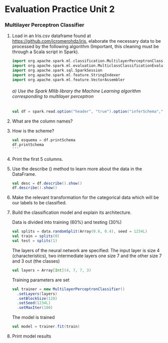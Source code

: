 # Evaluation Practice Unit 2

### Multilayer Perceptron Classifier

1. Load in an Iris.csv dataframe found at https://github.com/jcromerohdz/iris, elaborate the necessary data to be processed by the following algorithm (Important, this cleaning must be through a Scala script in Spark).
    ```scala
    import org.apache.spark.ml.classification.MultilayerPerceptronClassifier
    import org.apache.spark.ml.evaluation.MulticlassClassificationEvaluator
    import org.apache.spark.sql.SparkSession
    import org.apache.spark.ml.feature.StringIndexer
    import org.apache.spark.ml.feature.VectorAssembler
    ```

    ###### a) Use the Spark Mllib library the Machine Learning algorithm corresponding to multilayer perceptron
    ```scala
    val df = spark.read.option("header", "true").option("inferSchema","true")csv("iris.csv")
    ```

2. What are the column names?


3. How is the scheme?   
    ````scala  
    val esquema = df.printSchema
    df.printSchema
    ```
    
4. Print the first 5 columns.


5. Use the describe () method to learn more about the data in the DataFrame.

    ```scala
    val desc = df.describe().show()
    df.describe().show() 
    ```

6. Make the relevant transformation for the categorical data which will be our labels to be classified.

7. Build the classification model and explain its architecture.
    
    Data is divided into training (60%) and testing (30%)
    ```scala
    val splits = data.randomSplit(Array(0.6, 0.4), seed = 1234L)
    val train = splits(0)
    val test = splits(1)
    ```

    The layers of the neural network are specified:
    The input layer is size 4 (characteristics), two intermediate layers one size 7 and the other size 7 and 3 out (the classes) 
    ```scala
    val layers = Array[Int](4, 7, 7, 3)
    ```
    Training parameters are set
    ```scala
    val trainer = new MultilayerPerceptronClassifier()
      .setLayers(layers)
      .setBlockSize(128)
      .setSeed(1234L)
      .setMaxIter(100)
    ```

    The model is trained
    ```scala
    val model = trainer.fit(train)
    ```
    
8. Print model results